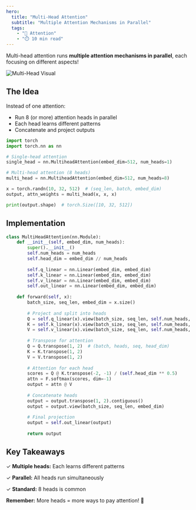 ```yaml
---
hero:
  title: "Multi-Head Attention"
  subtitle: "Multiple Attention Mechanisms in Parallel"
  tags:
    - "🎯 Attention"
    - "⏱️ 10 min read"
---
```


Multi-head attention runs **multiple attention mechanisms in parallel**, each focusing on different aspects!

![Multi-Head Visual](/content/learn/attention-mechanism/multi-head-attention/multi-head-visual.png)

## The Idea

Instead of one attention:
- Run 8 (or more) attention heads in parallel
- Each head learns different patterns
- Concatenate and project outputs

```python
import torch
import torch.nn as nn

# Single-head attention
single_head = nn.MultiheadAttention(embed_dim=512, num_heads=1)

# Multi-head attention (8 heads)
multi_head = nn.MultiheadAttention(embed_dim=512, num_heads=8)

x = torch.randn(10, 32, 512)  # (seq_len, batch, embed_dim)
output, attn_weights = multi_head(x, x, x)

print(output.shape)  # torch.Size([10, 32, 512])
```

## Implementation

```python
class MultiHeadAttention(nn.Module):
    def __init__(self, embed_dim, num_heads):
        super().__init__()
        self.num_heads = num_heads
        self.head_dim = embed_dim // num_heads
        
        self.q_linear = nn.Linear(embed_dim, embed_dim)
        self.k_linear = nn.Linear(embed_dim, embed_dim)
        self.v_linear = nn.Linear(embed_dim, embed_dim)
        self.out_linear = nn.Linear(embed_dim, embed_dim)
    
    def forward(self, x):
        batch_size, seq_len, embed_dim = x.size()
        
        # Project and split into heads
        Q = self.q_linear(x).view(batch_size, seq_len, self.num_heads, self.head_dim)
        K = self.k_linear(x).view(batch_size, seq_len, self.num_heads, self.head_dim)
        V = self.v_linear(x).view(batch_size, seq_len, self.num_heads, self.head_dim)
        
        # Transpose for attention
        Q = Q.transpose(1, 2)  # (batch, heads, seq, head_dim)
        K = K.transpose(1, 2)
        V = V.transpose(1, 2)
        
        # Attention for each head
        scores = Q @ K.transpose(-2, -1) / (self.head_dim ** 0.5)
        attn = F.softmax(scores, dim=-1)
        output = attn @ V
        
        # Concatenate heads
        output = output.transpose(1, 2).contiguous()
        output = output.view(batch_size, seq_len, embed_dim)
        
        # Final projection
        output = self.out_linear(output)
        
        return output
```

## Key Takeaways

✓ **Multiple heads:** Each learns different patterns

✓ **Parallel:** All heads run simultaneously

✓ **Standard:** 8 heads is common

**Remember:** More heads = more ways to pay attention! 🎉
